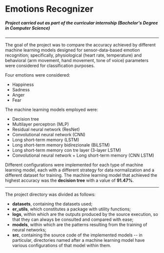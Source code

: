 <h1>
    Emotions Recognizer
</h1>

<h5>
    Project carried out as part of the curricular internship <i>(Bachelor's Degree in Computer Science)</i>
</h5>

<hr/>

<p>
	The goal of the project was to compare the accuracy achieved by different machine learning models designed for sensor-data-based emotion recognition; specifically, physiological (heart rate, temperature) and behavioral (arm movement, hand movement, tone of voice) parameters were considered for classification purposes.
	
</p>	

Four emotions were considered: 
	
<ul>
	<li>Happiness</li>
	<li>Sadness</li>
	<li>Anger</li>
	<li>Fear</li>
</ul>

The machine learning models employed were:

<ul>
	<li>Decision tree</li>
	<li>Multilayer perceptron (MLP)</li>
	<li>Residual neural network (ResNet)</li>
	<li>Convolutional neural network (CNN)</li>
	<li>Long short-term memory (LSTM)</li>
	<li>Long short-term memory bidirezionale (BiLSTM)</li>
	<li>Long short-term memory con tre layer (3-layer LSTM)</li>
	<li>Convolutional neural network + Long short-term memory (CNN LSTM)</li>
</ul>

<p>
	Different configurations were implemented for each type of machine learning model, each with a different strategy for data normalization and a different dataset for training. The machine learning model that achieved the highest accuracy was the <b>decision tree</b> with a value of <b>91.47%</b>.

<hr/>

The project directory was divided as follows:

</p>

<ul>
	<li>
		<b>datasets</b>, containing the datasets used;
	</li>
	<li>
		<b>er_utils</b>, which constitutes a package with utility functions;
	</li>
	<li>
		<b>logs</b>, within which are the outputs produced by the source execution, so that they can always be consulted and compared with ease;	
	</li>
	<li>
		<b>models</b>, within which are the patterns resulting from the training of neural networks;	
	</li>
	<li>
		<b>src</b>, containing the source code of the implemented models -- in particular, directories named after a machine learning model have various configurations of that model within them.
	</li>
</ul>
